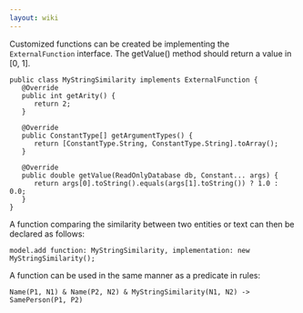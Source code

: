 ```yaml
---
layout: wiki
---
```


Customized functions can be created be implementing the `ExternalFunction` interface.
The getValue() method should return a value in [0, 1].
```
public class MyStringSimilarity implements ExternalFunction {
   @Override
   public int getArity() {
      return 2;
   }

   @Override
   public ConstantType[] getArgumentTypes() {
      return [ConstantType.String, ConstantType.String].toArray();
   }

   @Override
   public double getValue(ReadOnlyDatabase db, Constant... args) {
      return args[0].toString().equals(args[1].toString()) ? 1.0 : 0.0;
   }
}
```

A function comparing the similarity between two entities or text can then be declared as follows:
```
model.add function: MyStringSimilarity, implementation: new MyStringSimilarity();
```

A function can be used in the same manner as a predicate in rules:
```
Name(P1, N1) & Name(P2, N2) & MyStringSimilarity(N1, N2) -> SamePerson(P1, P2)
```